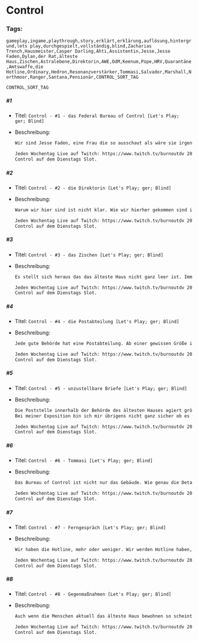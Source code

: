 # Control

### Tags:

`gameplay,ingame,playthrough,story,erklärt,erklärung,auflösung,hintergrund,lets play,durchgespielt,vollständig,blind,Zacharias Trench,Hausmeister,Casper Darling,Ahti,Assistentin,Jesse,Jesse Faden,Dylan,der Rat,älteste Haus,Zischen,Astralebene,Direktorin,AWE,OdM,Keenum,Pope,HRV,Quarantäne,Amtswaffe,die Hotline,Ordinary,Hedron,Resonanzverstärker,Tommasi,Salvador,Marshall,Northmoor,Ranger,Santana,Pensionär,CONTROL_SORT_TAG`

`CONTROL_SORT_TAG`

##### #1

* Titel: `Control - #1 - das Federal Bureau of Control [Let's Play; ger; Blind]`

* Beschreibung:

  ```markdown
  Wir sind Jesse Faden, eine Frau die so ausschaut als wäre sie irgendwas um die Dreißig mit einer nicht ganz normalen Geschichte bzw. Vergangenheit. Wir betreten heute das Federal Bureau of Control und haben absolut keine Ahnung um was für eine Einrichtung es sich dabei handelt. Etwas später erfahren wir übrigens das es sich um das älteste Haus handelt. Die Behörde wurde 1964 gegründet. Jesse hatte eine schwierige Kindheit wegen der Dinge die geschehen sind. Es könnte aber sein das auch ihre Zukunft voller Schwierigkeiten sein wird. Wir werden sehen. Bis dahin ärgern wir uns ersteinmal damit herum das die Wände scheinbar nicht da bleiben wollen wo sie sind. Immerhin hilft uns der Hausmeister den Weg zu finden. Das ist doch eigentlich ganz nett oder?
  
  Jeden Wochentag Live auf Twitch: https://www.twitch.tv/burnoutdv 20 - 23 Uhr.  
  Control auf dem Dienstags Slot.
  ```

##### #2

* Titel: `Control - #2 - die Direktorin [Let's Play; ger; Blind]`

* Beschreibung:

  ```markdown
  Warum wir hier sind ist nicht klar. Wie wir hierher gekommen sind ist auch nicht klar. Sie nennen es das "älteste Haus" und es wurde 1964 entdeckt. Die Behörde die hier wohnt wurde ebenfalls im selben Jahr gegründet. Die Behörde hat nicht das Haus gebaut, errichtet oder anderweitig erschaffen. Das Haus ist. Eventuell war es nicht immer ein Betonbunker, aber dies ist dann wohl das Konzept der Zeit. Ob das älteste Haus einmal eine sehr große Stammeshütte auf dem Feld war? Wie dem aber auch sei. Die Behörde hat Abteilungen, Mitarbeiter und auch Abteilungsleiteter. Über all dem steht der Direktor. Oder auch die Direktorin. Die Direktorin trägt die Amtswaffe. Wer die Amtswaffe trägt ist Direktor. Nicht jeder kann die Amtswaffe tragen. Das ist keine Frage der physischen Kraft. Vielleicht nicht einmal der psychischen. Die oder der Direktorin wird ernannt. Vom Rat.
  
  Jeden Wochentag Live auf Twitch: https://www.twitch.tv/burnoutdv 20 - 23 Uhr.  
  Control auf dem Dienstags Slot.
  ```

##### #3

* Titel: `Control - #3 - das Zischen [Let's Play; ger; Blind]`

* Beschreibung:

  ```markdown
  Es stellt sich heraus das das älteste Haus nicht ganz leer ist. Immerhin haben wir jetzt die Amtswaffe und mit der kommen wir auch gegen diese ekligen Glaswände vorran. Zwischendurch hat übrigens niemand erklärt warum wir telekinetische Fähigkeiten haben. Klar die Waffe ist ganz und sie funktioniert halt wie das Konzept einer Waffe. Oder zumindest so wie ihr Träger sich eine Waffe vorstellt. Ahti hat gesagt das es Arbeit für die Axt gibt, meinte er die Amtswaffe, und wenn ja, aus welcher Zeit stammt der Hausmeister das es eine Axt für ihn ist. Wahrnehmung ist alles. Nicht das was man sieht sondern das woran man glaubt ist wahr. Mehr oder weniger. Das Zischen scheint aber immer wahr zu sein, zumindest für sich selbst. Die Menschen die im Bureau arbeiten scheinen das etwas anders zu sein. Warum widerstehen wir? Immerhin lernen wir heute Leute kennen die mit technischen Mitteln widerstehen können. Das ist auch etwas.
  
  Jeden Wochentag Live auf Twitch: https://www.twitch.tv/burnoutdv 20 - 23 Uhr.  
  Control auf dem Dienstags Slot.
  ```

##### #4

* Titel: `Control - #4 - die Postabteilung [Let's Play; ger; Blind]`

* Beschreibung:

  ```markdown
  Jede gute Behörde hat eine Postabteilung. Ab einer gewissen Größe ist es ja auch unvermeidlich das es eine bestimmte Menge an Informationen gibt die in die Behörde kommen. Die Postabteilung selbst scheint aber auch viel mehr damit beschäftigt zu sein interne Memos hin und her zu schicken. Wir haben das doch relativ intensive und große Rohrpostsystem gesehen. ich bin mir nicht ganz sicher wie genau so etwas funktioniert aber die Anlagen die wir sehen sind gewaltig. Eventuell sind sie auch einfach nur ein Ausdruck für die Komplexität die moderne Kommunikation hat. Wir wissen es nicht, paradoxerweise ist die Technik innerhalb des ältesten Hauses ja sehr einfach. Ich frage mich ob es nicht das Problem ist denkende Maschinen zu haben sondern dem Haus selbst keine Möglichkeiten zu geben.
  
  Jeden Wochentag Live auf Twitch: https://www.twitch.tv/burnoutdv 20 - 23 Uhr.  
  Control auf dem Dienstags Slot.
  ```

##### #5

* Titel: `Control - #5 - unzustellbare Briefe [Let's Play; ger; Blind]`

* Beschreibung:

  ```markdown
  Die Poststelle innerhalb der Behörde des ältesten Hauses agiert größtenteils zum Selbstzweck. Allerdings gibt es außerhalb des Gebäude auch Anomalien und Geschichten die in Briefen ausgetauscht werden. So gibt es zum Beispiel Briefe die sich auf Dinge beziehen die gar nicht passiert sind. Dinge die passiert sind aber nicht passiert sein sollen und Dinge die wirklich, auch ohne Eingreifen des Bureau of Control nicht passiert sind. Also wirklich nicht. Und doch gibt es Briefe die darauf Bezug nehmen. Briefe die über Bücher sprechen die gar nicht existieren. Postkarten mit Abbildern von Dingen die so gar nicht zu finden sind. Woher stammen diese Briefe? Wie sind sie ins System geraten, fest steht nur das sie nicht zustellbar sind. 
  Bei meiner Exposition bin ich mir übrigens nicht ganz sicher ob es so funktioniert, ich habe es jedenfalls so verstanden. Es könnte aber auch sein das ich in die unzustellbaren Briefe zu viel reininterpretiere.
  
  Jeden Wochentag Live auf Twitch: https://www.twitch.tv/burnoutdv 20 - 23 Uhr.  
  Control auf dem Dienstags Slot.
  ```

##### #6

* Titel: `Control - #6 - Tommasi [Let's Play; ger; Blind]`

* Beschreibung:

  ```markdown
  Das Bureau of Control ist nicht nur das Gebäude. Wie genau die Details funktionieren sind mir übrigens nicht bewusst. Das Gebäude wird irgendwie benutzt und scheinbar scheint das Rohrpostsystem bis vor Kurzem noch verlässlich funktioniert zu haben. Die meisten Zeit war die Einrichtung auch stabil genug um Möbel hinzuräumen. Und doch, es ist mehr als nur die Wände und die Einrichtung. Auch das Personal war wichtig. Einige Mitarbeiter sind im Außendienst, andere nur einfache Schreibkräfte (ich denke das der Personalaufwand wesentlich größer ist weil das Bureau nichts technisch lösen kann) aber andere auch Führungspersonen. Eine dieser Führungspersonen, wir werden es später als Managementteam kennen lernen, ist Tommasi. Der gute hat seine Abteilung gut geführt, leider weigerte er sich ein HRV zu nutzen. Ärgerlich.
  
  Jeden Wochentag Live auf Twitch: https://www.twitch.tv/burnoutdv 20 - 23 Uhr.  
  Control auf dem Dienstags Slot.
  ```

##### #7

* Titel: `Control - #7 - Ferngespräch [Let's Play; ger; Blind]`

* Beschreibung:

  ```markdown
  Wir haben die Hotline, mehr oder weniger. Wir werden Hotline haben, das rote Telefon das eine direkte Verbindung zum Rat darstellt. Ist es das Konzept der Fernkommunikation oder würde es Steinzeitmenschen als ein Lagerfeuer oder brennender Baum erscheinen? Wie dem aber auch sei, wir können ein Bakkelittelefon wesentlich besser mit uns herumtragen als ein Lagerfeuer. Und damit kommen wir endlich um dieses unsinnige Genuschel herum das uns Trench die ganze Zeit antut. Das ist schon einmal eine Erleichterung. Warum die Dinge so sind wie sie sind wird damit aber leider immer noch nicht klarer. Es wäre ja auch zu einfach gewesen oder?
  
  Jeden Wochentag Live auf Twitch: https://www.twitch.tv/burnoutdv 20 - 23 Uhr.  
  Control auf dem Dienstags Slot.
  ```

##### #8

* Titel: `Control - #8 - Gegenmaßnahmen [Let's Play; ger; Blind]`

* Beschreibung:

  ```markdown
  Auch wenn die Menschen aktuell das älteste Haus bewohnen so scheint der älteste Rat ein gewisses Interesse daran zu haben das dem auch so bleibt. Wahrscheinlich kann man mit dem Zischen nicht richtig reden. Bisher ist aber sowieso noch nicht raus ob das Zischen überhaupt eine intelligente Kraft ist oder mehr eine Art Naturgewalt mit Agenda die zwar ein Ziel verfolgt aber auch nur weil sie in die Richtung rollt. So wie es aktuell läuft scheint das Ziel aber die Zerstörung des ältesten Hauses zu sein. Insofern das überhaupt möglich ist. Wir fahren heute auf jeden Fall in den Keller um dort einmal nach dem Rechten zu sehen, es zwängt sich ja doch der Verdacht auf das es dort das ein oder andere Problem gibt. Außerdem gibt es wohl Grund zur Annahme das das älteste Haus mehr als nur einen Feind hat. Oder der Rat.
  
  Jeden Wochentag Live auf Twitch: https://www.twitch.tv/burnoutdv 20 - 23 Uhr.  
  Control auf dem Dienstags Slot.
  ```